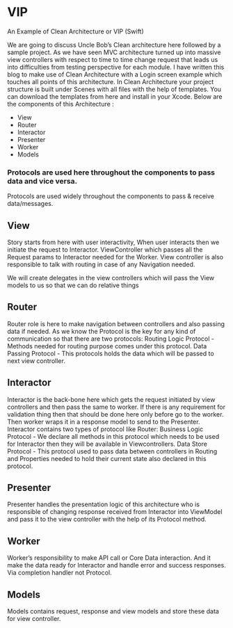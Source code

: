 # VIP
An Example of Clean Architecture or VIP (Swift)

We are going to discuss Uncle Bob’s Clean architecture here followed by a sample project.
As we have seen MVC architecture turned up into massive view controllers with respect to time to time change request that leads us into difficulties from testing perspective for each module.
I have written this blog to make use of Clean Architecture with a Login screen example which touches all points of this architecture.
In Clean Architecture your project structure is built under Scenes with all files with the help of templates. You can download the templates from here and install in your Xcode. 
Below are the components of this Architecture :
* View
* Router
* Interactor
* Presenter
* Worker
* Models

### Protocols are used here throughout the components to pass data and vice versa.
Protocols are used widely throughout the components to pass & receive data/messages.
## View
Story starts from here with user interactivity, When user interacts then we initiate the request to Interactor.
ViewController which passes all the Request params to Interactor needed for the Worker. 
View controller is also responsible to talk with routing in case of any Navigation needed.

We will create delegates in the view controllers which will pass the View models to us so that we can do relative things
## Router
Router role is here to make navigation between controllers and also passing data if needed. 
As we know the Protocol is the key for any kind of communication so that there are two protocols:
Routing Logic Protocol - Methods needed for routing purpose comes under this protocol.
Data Passing Protocol - This protocols holds the data which will be passed to next view controller.

## Interactor
Interactor is the back-bone here which gets the request initiated by view controllers and then pass the same to worker.
If there is any requirement for validation thing then that should be done here only before go to the worker. Then worker wraps it in a response model to send to the Presenter.
Interactor contains two types of protocol like Router:
Business Logic Protocol - We declare all methods in this protocol which needs to be used for Interactor then they will be available in Viewcontrollers.
Data Store Protocol - This protocol used to pass data between controllers in Routing and Properties needed to hold their current state also declared in this protocol.

## Presenter
Presenter handles the presentation logic of this architecture who is responsible of changing response received from Interactor into ViewModel and pass it to the view controller with the help of its Protocol method.

## Worker
Worker’s responsibility to make API call or Core Data interaction. And it make the data ready for Interactor and handle error and success responses. Via completion handler not Protocol.

## Models
Models contains request, response and view models and store these data for view controller.


